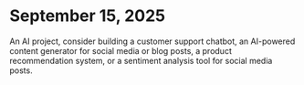 # September 15, 2025
An AI project, consider building a customer support chatbot, an AI-powered content generator for social media or blog posts, a product recommendation system, or a sentiment analysis tool for social media posts.
